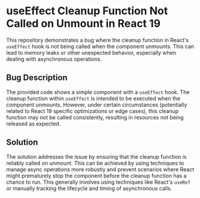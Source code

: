 # useEffect Cleanup Function Not Called on Unmount in React 19

This repository demonstrates a bug where the cleanup function in React's `useEffect` hook is not being called when the component unmounts. This can lead to memory leaks or other unexpected behavior, especially when dealing with asynchronous operations.

## Bug Description

The provided code shows a simple component with a `useEffect` hook.  The cleanup function within `useEffect` is intended to be executed when the component unmounts. However, under certain circumstances (potentially related to React 19 specific optimizations or edge cases), this cleanup function may not be called consistently, resulting in resources not being released as expected. 

## Solution

The solution addresses the issue by ensuring that the cleanup function is reliably called on unmount.  This can be achieved by using techniques to manage async operations more robustly and prevent scenarios where React might prematurely stop the component before the cleanup function has a chance to run. This generally involves using techniques like React's `useRef` or manually tracking the lifecycle and timing of asynchronous calls.